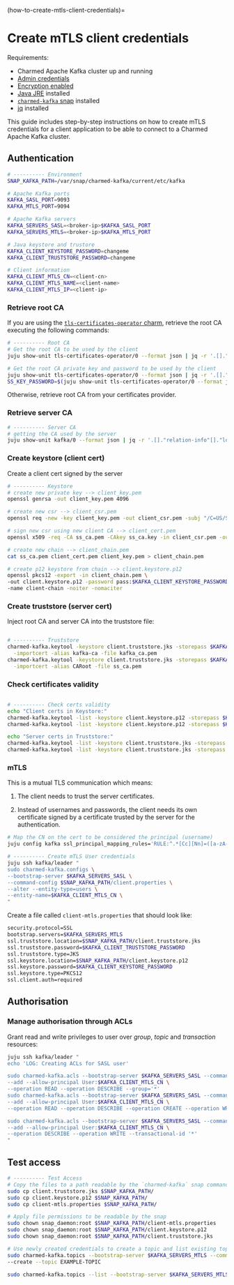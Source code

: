 (how-to-create-mtls-client-credentials)=
# Create mTLS client credentials

Requirements:

- Charmed Apache Kafka cluster up and running
- [Admin credentials](./h-manage-app.md)
- [Encryption enabled](./h-enable-encryption.md)
- [Java JRE](https://ubuntu.com/tutorials/install-jre#1-overview) installed
- [`charmed-kafka` snap](https://snapcraft.io/charmed-kafka) installed
- [jq](https://snapcraft.io/jq) installed

This guide includes step-by-step instructions on how to create mTLS credentials for a client application to be able to connect to a Charmed Apache Kafka cluster.

## Authentication

```bash
# ---------- Environment
SNAP_KAFKA_PATH=/var/snap/charmed-kafka/current/etc/kafka

# Apache Kafka ports
KAFKA_SASL_PORT=9093
KAFKA_MTLS_PORT=9094

# Apache Kafka servers
KAFKA_SERVERS_SASL=<broker-ip>$KAFKA_SASL_PORT
KAFKA_SERVERS_MTLS=<broker-ip>$KAFKA_MTLS_PORT

# Java keystore and trustore
KAFKA_CLIENT_KEYSTORE_PASSWORD=changeme
KAFKA_CLIENT_TRUSTSTORE_PASSWORD=changeme

# Client information
KAFKA_CLIENT_MTLS_CN=<client-cn>
KAFKA_CLIENT_MTLS_NAME=<client-name>
KAFKA_CLIENT_MTLS_IP=<client-ip>
```

### Retrieve root CA

If you are using the [`tls-certificates-operator` charm](https://charmhub.io/tls-certificates-operator), retrieve the root CA executing the following commands:

```bash
# ---------- Root CA
# Get the root CA to be used by the client
juju show-unit tls-certificates-operator/0 --format json | jq -r '.[]."relation-info"[]."application-data"."self_signed_ca_certificate" // empty' > ss_ca.pem

# Get the root CA private key and password to be used by the client
juju show-unit tls-certificates-operator/0 --format json | jq -r '.[]."relation-info"[]."application-data"."self_signed_ca_private_key" // empty' > ss_ca.key
SS_KEY_PASSWORD=$(juju show-unit tls-certificates-operator/0 --format json | jq -r '.[]."relation-info"[]."application-data"."self_signed_ca_private_key_password" // empty')
```

Otherwise, retrieve root CA from your certificates provider.

### Retrieve server CA

```bash
# ---------- Server CA
# getting the CA used by the server
juju show-unit kafka/0 --format json | jq -r '.[]."relation-info"[]."local-unit".data.ca // empty' > kafka_ca.pem
```

### Create keystore (client cert)

Create a client cert signed by the server

```bash
# ---------- Keystore
# create new private key --> client_key.pem
openssl genrsa -out client_key.pem 4096

# create new csr --> client_csr.pem
openssl req -new -key client_key.pem -out client_csr.pem -subj "/C=US/ST=Denial/L=Springfield/O=Dis/CN=$KAFKA_CLIENT_MTLS_CN"

# sign new csr using new client CA --> client_cert.pem
openssl x509 -req -CA ss_ca.pem -CAkey ss_ca.key -in client_csr.pem -out client_cert.pem -days 365 -CAcreateserial -passin pass:$SS_KEY_PASSWORD

# create new chain --> client_chain.pem
cat ss_ca.pem client_cert.pem client_key.pem > client_chain.pem

# create p12 keystore from chain --> client.keystore.p12
openssl pkcs12 -export -in client_chain.pem \
-out client.keystore.p12 -password pass:$KAFKA_CLIENT_KEYSTORE_PASSWORD \
-name client-chain -noiter -nomaciter
```

### Create truststore (server cert)

Inject root CA and server CA into the truststore file:

```bash

# ---------- Truststore
charmed-kafka.keytool -keystore client.truststore.jks -storepass $KAFKA_CLIENT_TRUSTSTORE_PASSWORD -noprompt \
  -importcert -alias kafka-ca -file kafka_ca.pem
charmed-kafka.keytool -keystore client.truststore.jks -storepass $KAFKA_CLIENT_TRUSTSTORE_PASSWORD -noprompt \
  -importcert -alias CARoot -file ss_ca.pem
```

### Check certificates validity

```bash

# ---------- Check certs validity
echo "Client certs in Keystore:"
charmed-kafka.keytool -list -keystore client.keystore.p12 -storepass $KAFKA_CLIENT_KEYSTORE_PASSWORD -rfc | grep "Alias name"
charmed-kafka.keytool -list -keystore client.keystore.p12 -storepass $KAFKA_CLIENT_KEYSTORE_PASSWORD -v | grep until

echo "Server certs in Truststore:"
charmed-kafka.keytool -list -keystore client.truststore.jks -storepass $KAFKA_CLIENT_TRUSTSTORE_PASSWORD -rfc | grep "Alias name"
charmed-kafka.keytool -list -keystore client.truststore.jks -storepass $KAFKA_CLIENT_TRUSTSTORE_PASSWORD -v | grep until
```
### mTLS

This is a mutual TLS communication which means:

1. The client needs to trust the server certificates.

2. Instead of usernames and passwords, the client needs its own certificate signed by a certificate trusted by the server for the authentication.

```bash
# Map the CN on the cert to be considered the principal (username)
juju config kafka ssl_principal_mapping_rules='RULE:^.*[Cc][Nn]=([a-zA-Z0-9\.-]*).*$/$1/L,DEFAULT'
```

```bash
# ---------- Create mTLS User credentials
juju ssh kafka/leader "
sudo charmed-kafka.configs \
--bootstrap-server $KAFKA_SERVERS_SASL \
--command-config $SNAP_KAFKA_PATH/client.properties \
--alter --entity-type=users \
--entity-name=$KAFKA_CLIENT_MTLS_CN \
"

```

Create a file called `client-mtls.properties` that should look like:

```bash
security.protocol=SSL
bootstrap.servers=$KAFKA_SERVERS_MTLS
ssl.truststore.location=$SNAP_KAFKA_PATH/client.truststore.jks
ssl.truststore.password=$KAFKA_CLIENT_TRUSTSTORE_PASSWORD
ssl.truststore.type=JKS
ssl.keystore.location=$SNAP_KAFKA_PATH/client.keystore.p12
ssl.keystore.password=$KAFKA_CLIENT_KEYSTORE_PASSWORD
ssl.keystore.type=PKCS12
ssl.client.auth=required
```

## Authorisation

### Manage authorisation through ACLs

Grant read and write privileges to user over _group_, _topic_ and _transaction_ resources:

```bash
juju ssh kafka/leader "
echo 'LOG: Creating ACLs for SASL user'

sudo charmed-kafka.acls --bootstrap-server $KAFKA_SERVERS_SASL --command-config $SNAP_KAFKA_PATH/client.properties \
--add --allow-principal User:$KAFKA_CLIENT_MTLS_CN \
--operation READ --operation DESCRIBE --group='*'
sudo charmed-kafka.acls --bootstrap-server $KAFKA_SERVERS_SASL --command-config $SNAP_KAFKA_PATH/client.properties \
--add --allow-principal User:$KAFKA_CLIENT_MTLS_CN \
--operation READ --operation DESCRIBE --operation CREATE --operation WRITE --operation DELETE --operation ALTER --operation ALTERCONFIGS --topic='*'

sudo charmed-kafka.acls --bootstrap-server $KAFKA_SERVERS_SASL --command-config $SNAP_KAFKA_PATH/client.properties \
--add --allow-principal User:$KAFKA_CLIENT_MTLS_CN \
--operation DESCRIBE --operation WRITE --transactional-id '*'
"
```

## Test access

```bash
# ---------- Test Access
# Copy the files to a path readable by the `charmed-kafka` snap commands
sudo cp client.truststore.jks $SNAP_KAFKA_PATH/
sudo cp client.keystore.p12 $SNAP_KAFKA_PATH/
sudo cp client-mtls.properties $SNAP_KAFKA_PATH/

# Apply file permissions to be readable by the snap
sudo chown snap_daemon:root $SNAP_KAFKA_PATH/client-mtls.properties
sudo chown snap_daemon:root $SNAP_KAFKA_PATH/client.keystore.p12
sudo chown snap_daemon:root $SNAP_KAFKA_PATH/client.truststore.jks

# Use newly created credentials to create a topic and list existing topics
sudo charmed-kafka.topics --bootstrap-server $KAFKA_SERVERS_MTLS --command-config $SNAP_KAFKA_PATH/client-mtls.properties \
--create --topic EXAMPLE-TOPIC

sudo charmed-kafka.topics --list --bootstrap-server $KAFKA_SERVERS_MTLS --command-config $SNAP_KAFKA_PATH/client-mtls.properties
```

